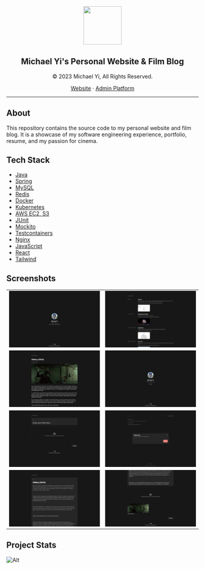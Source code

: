 <div align="center">
    <img src="https://michael-yi.com/michael.png" width="100" height="100" />
    <h2>Michael Yi's Personal Website & Film Blog</h2>
    <p>© 2023 Michael Yi, All Rights Reserved.</p>
    <p>
        <a href="https://michael-yi.com/">Website</a>&nbsp;&#183;&nbsp;<a href="https://admin.michael-yi.com/">Admin Platform</a>
    </p>
</div>

<hr/>

## About 

This repository contains the source code to my personal website and film blog. It is a showcase of my software engineering experience, portfolio, resume, and my passion for cinema.

## Tech Stack

- [Java](https://www.java.com/en/)
- [Spring](https://spring.io/)
- [MySQL](https://www.mysql.com/)
- [Redis](https://redis.io/)
- [Docker](https://www.docker.com/)
- [Kubernetes](https://kubernetes.io/)
- [AWS EC2, S3](https://aws.amazon.com/)
- [JUnit](https://junit.org/junit5/)
- [Mockito](https://site.mockito.org/)
- [Testcontainers](https://testcontainers.com/)
- [Nginx](https://www.nginx.com/)
- [JavaScript](https://www.javascript.com/)
- [React](https://react.dev/)
- [Tailwind](https://tailwindcss.com/)

## Screenshots

| | |
| - | - |
|![](.github/assets/home.png) | ![](.github/assets/portfolio.png) <tr></tr> |
|![](.github/assets/view-post.png) | ![](.github/assets/auth.png) <tr></tr> |
|![](.github/assets/create-post.png) | ![](.github/assets/delete-post.png) <tr></tr> |
|![](.github/assets/edit-post-1.png) | ![](.github/assets/edit-post-2.png) <tr></tr> |

## Project Stats

![Alt](https://repobeats.axiom.co/api/embed/0d0e559984591c9b57adbc13a96171939ad77a0f.svg "Repobeats analytics image")